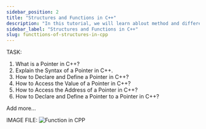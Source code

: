 ```yaml
---
sidebar_position: 2
title: "Structures and Functions in C++"
description: "In this tutorial, we will learn ablout method and different ways to pass a structure in a function"
sidebar_label: "Structures and Functions in C++"
slug: functtions-of-structures-in-cpp
---
```


TASK:

1. What is a Pointer in C++?
2. Explain the Syntax of a Pointer in C++.
3. How to Declare and Define a Pointer in C++?
4. How to Access the Value of a Pointer in C++?
5. How to Access the Address of a Pointer in C++?
6. How to Declare and Define a Pointer to a Pointer in C++?

Add more...

IMAGE FILE:
![Function in CPP](../../static/img/day-11/array-with-pointers.png)
